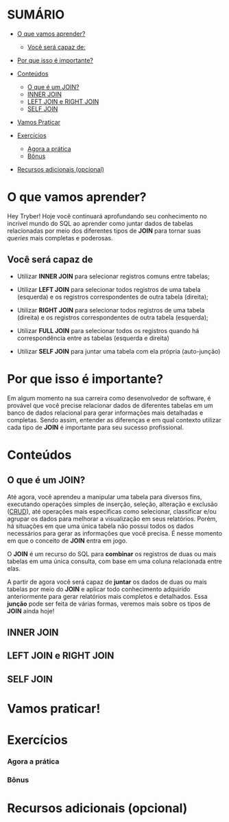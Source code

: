 # SUMÁRIO

- [O que vamos aprender?](#o-que-vamos-aprender)

  - [Você será capaz de:](#você-será-capaz-de)
 
- [Por que isso é importante?](#por-que-isso-é-importante)

- [Conteúdos](#conteúdos)

  - [O que é um JOIN?](#o-que-é-um-join)
  - [INNER JOIN](#inner-join)
  - [LEFT JOIN e RIGHT JOIN](#left-join-e-right-join)
  - [SELF JOIN](#self-join)

- [Vamos Praticar](#vamos-praticar)

- [Exercícios](#exercícios)
  
  - [Agora a prática](#agora-a-prática)
  - [Bônus](#bônus)
  
- [Recursos adicionais (opcional)](#recursos-adicionais-opcional)

# O que vamos aprender?

Hey Tryber! Hoje você continuará aprofundando seu conhecimento 
no incrível mundo do SQL ao aprender como juntar dados de tabelas 
relacionadas por meio dos diferentes tipos de **JOIN** para tornar suas *queries* mais completas e poderosas.

## Você será capaz de

- Utilizar **INNER JOIN** para selecionar registros comuns 
entre tabelas; 

- Utilizar **LEFT JOIN** para selecionar todos registros de uma
tabela (esquerda) e os registros correspondentes de outra 
tabela (direita);

- Utilizar **RIGHT JOIN** para selecionar todos registros de uma
tabela (direita) e os registros correspondentes de outra 
tabela (esquerda);

- Utilizar **FULL JOIN** para selecionar todos os registros 
quando há correspondência entre as tabelas (esquerda e direita)

- Utilizar **SELF JOIN** para juntar uma tabela com 
ela própria (auto-junção)


# Por que isso é importante?

Em algum momento na sua carreira como desenvolvedor de software, é provável que você precise relacionar dados de diferentes tabelas em um banco de dados relacional  para gerar informações mais detalhadas e completas. Sendo assim, entender as diferenças e em qual contexto utilizar cada tipo de **JOIN** é importante para seu sucesso profissional.


# Conteúdos

## O que é um JOIN?

Até agora, você aprendeu a manipular uma tabela para diversos fins, executando operações simples de inserção, seleção, alteração e exclusão ([CRUD](https://developer.mozilla.org/pt-BR/docs/Glossary/CRUD)), até operações mais específicas como selecionar, classificar e/ou agrupar os dados para melhorar a visualização em seus relatórios. Porém, há situações em que uma única tabela não possui todos os dados necessários para gerar as informações que você precisa. É nesse momento em que o conceito de **JOIN** entra em jogo.

O **JOIN** é um recurso do SQL para **combinar** os registros de duas ou mais tabelas em uma única consulta, com base em uma coluna relacionada entre elas.

A partir de agora você será capaz de **juntar** os dados de duas ou mais tabelas por meio do **JOIN** e aplicar todo conhecimento adquirido anteriormente para gerar relatórios mais completos e detalhados. Essa **junção** pode ser feita de várias formas, veremos mais sobre os tipos de **JOIN** ainda hoje!

## INNER JOIN

## LEFT JOIN e RIGHT JOIN

## SELF JOIN

# Vamos praticar!

# Exercícios

### Agora a prática

### Bônus

# Recursos adicionais (opcional)

